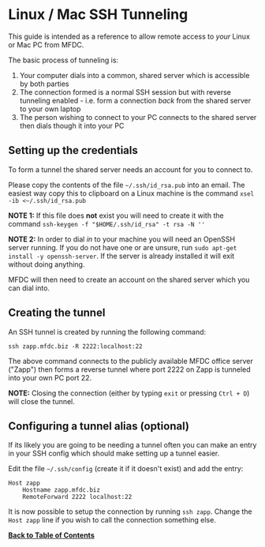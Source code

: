 Linux / Mac SSH Tunneling
=========================
This guide is intended as a reference to allow remote access to *your* Linux or Mac PC from MFDC.

The basic process of tunneling is:

1. Your computer dials into a common, shared server which is accessible by both parties
2. The connection formed is a normal SSH session but with reverse tunneling enabled - i.e. form a connection *back* from the shared server to your own laptop
3. The person wishing to connect to your PC connects to the shared server then dials though it into your PC


Setting up the credentials
--------------------------
To form a tunnel the shared server needs an account for you to connect to.

Please copy the contents of the file `~/.ssh/id_rsa.pub` into an email. The easiest way copy this to clipboard on a Linux machine is the command `xsel -ib <~/.ssh/id_rsa.pub`

**NOTE 1:** If this file does **not** exist you will need to create it with the command `ssh-keygen -f "$HOME/.ssh/id_rsa" -t rsa -N ''`

**NOTE 2:** In order to dial *in* to your machine you will need an OpenSSH server running. If you do not have one or are unsure, run `sudo apt-get install -y openssh-server`. If the server is already installed it will exit without doing anything.

MFDC will then need to create an account on the shared server which you can dial into.


Creating the tunnel
-------------------
An SSH tunnel is created by running the following command:

	ssh zapp.mfdc.biz -R 2222:localhost:22

The above command connects to the publicly available MFDC office server ("Zapp") then forms a reverse tunnel where port 2222 on Zapp is tunneled into your own PC port 22.

**NOTE:** Closing the connection (either by typing `exit` or pressing `Ctrl + D`) will close the tunnel.


Configuring a tunnel alias (optional)
-------------------------------------
If its likely you are going to be needing a tunnel often you can make an entry in your SSH config which should make setting up a tunnel easier.

Edit the file `~/.ssh/config` (create it if it doesn't exist) and add the entry:

	Host zapp
		Hostname zapp.mfdc.biz
		RemoteForward 2222 localhost:22

It is now possible to setup the connection by running `ssh zapp`. Change the `Host zapp` line if you wish to call the connection something else.


**[Back to Table of Contents](../README.md)**
